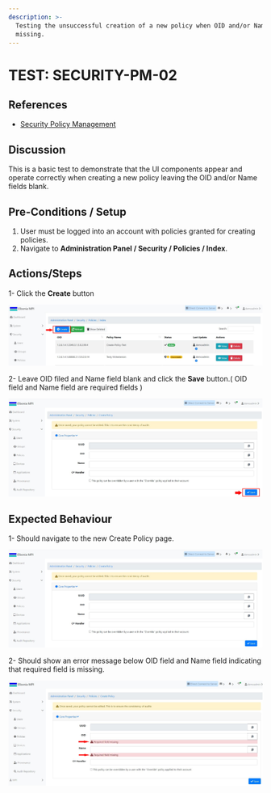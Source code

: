 ```yaml
---
description: >-
  Testing the unsuccessful creation of a new policy when OID and/or Name fields
  missing.
---
```


# TEST: SECURITY-PM-02

## References

* [Security Policy Management](../../../../../../operations-1/system-administration/security-administration/security-policy-management.md)

## Discussion

This is a basic test to demonstrate that the UI components appear and operate correctly when creating a new policy leaving the OID and/or Name fields blank.



## Pre-Conditions / Setup

1. User must be logged into an account with policies granted for creating policies.
2. Navigate to **Administration Panel / Security / Policies / Index**.

## Actions/Steps

1- Click the **Create** button&#x20;

![](<../../../../../../.gitbook/assets/1 (7).jpg>)

2- Leave OID filed and Name field blank and click the **Save** button.( OID field and Name field are required fields )&#x20;

![](../../../../../../.gitbook/assets/dnld2.jpg)

## Expected Behaviour

1- Should navigate to the new Create Policy page.

![](../../../../../../.gitbook/assets/dnld1.jpg)

2- Should show an error message below OID field and Name field indicating that required field is missing.

![](<../../../../../../.gitbook/assets/2 (3).jpg>)

&#x20;

